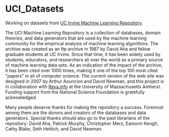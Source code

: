 # UCI_Datasets
Working on datasets from [UC Irvine Machine Learning Repository](https://archive.ics.uci.edu/ml/index.php).

The UCI Machine Learning Repository is a collection of databases, domain theories, and data generators that are used by the machine learning community for the empirical analysis of machine learning algorithms. The archive was created as an ftp archive in 1987 by David Aha and fellow graduate students at UC Irvine. Since that time, it has been widely used by students, educators, and researchers all over the world as a primary source of machine learning data sets. As an indication of the impact of the archive, it has been cited over 1000 times, making it one of the top 100 most cited "papers" in all of computer science. The current version of the web site was designed in 2007 by Arthur Asuncion and David Newman, and this project is in collaboration with [Rexa.info](http://rexa.info/) at the University of Massachusetts Amherst. Funding support from the National Science Foundation is gratefully acknowledged.

Many people deserve thanks for making the repository a success. Foremost among them are the donors and creators of the databases and data generators. Special thanks should also go to the past librarians of the repository: David Aha, Patrick Murphy, Christopher Merz, Eamonn Keogh, Cathy Blake, Seth Hettich, and David Newman.
